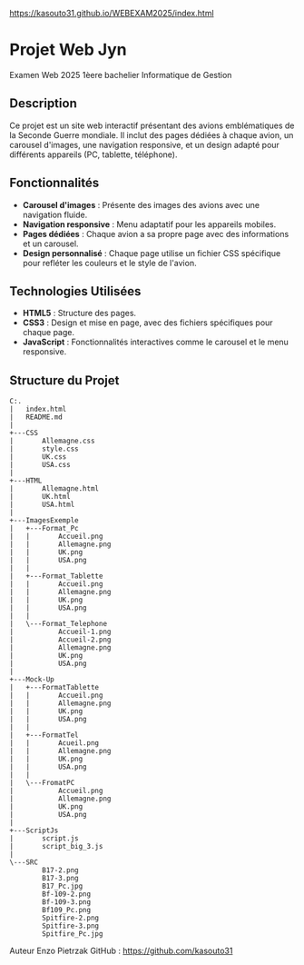 https://kasouto31.github.io/WEBEXAM2025/index.html

# Projet Web Jyn
Examen Web 2025 1èere bachelier Informatique de Gestion


## Description
Ce projet est un site web interactif présentant des avions emblématiques de la Seconde Guerre mondiale. Il inclut des pages dédiées à chaque avion, un carousel d'images, une navigation responsive, et un design adapté pour différents appareils (PC, tablette, téléphone).


## Fonctionnalités
- **Carousel d'images** : Présente des images des avions avec une navigation fluide.
- **Navigation responsive** : Menu adaptatif pour les appareils mobiles.
- **Pages dédiées** : Chaque avion a sa propre page avec des informations et un carousel.
- **Design personnalisé** : Chaque page utilise un fichier CSS spécifique pour refléter les couleurs et le style de l'avion.


## Technologies Utilisées
- **HTML5** : Structure des pages.
- **CSS3** : Design et mise en page, avec des fichiers spécifiques pour chaque page.
- **JavaScript** : Fonctionnalités interactives comme le carousel et le menu responsive.


## Structure du Projet
```
C:.
|   index.html
|   README.md
|
+---CSS
|       Allemagne.css
|       style.css
|       UK.css
|       USA.css
|
+---HTML
|       Allemagne.html
|       UK.html
|       USA.html
|
+---ImagesExemple
|   +---Format_Pc
|   |       Accueil.png
|   |       Allemagne.png
|   |       UK.png
|   |       USA.png
|   |
|   +---Format_Tablette
|   |       Accueil.png
|   |       Allemagne.png
|   |       UK.png
|   |       USA.png
|   |
|   \---Format_Telephone
|           Accueil-1.png
|           Accueil-2.png
|           Allemagne.png
|           UK.png
|           USA.png
|
+---Mock-Up
|   +---FormatTablette
|   |       Accueil.png
|   |       Allemagne.png
|   |       UK.png
|   |       USA.png
|   |
|   +---FormatTel
|   |       Acueil.png
|   |       Allemagne.png
|   |       UK.png
|   |       USA.png
|   |
|   \---FromatPC
|           Accueil.png
|           Allemagne.png
|           UK.png
|           USA.png
|
+---ScriptJs
|       script.js
|       script_big_3.js
|
\---SRC
        B17-2.png
        B17-3.png
        B17_Pc.jpg
        Bf-109-2.png
        Bf-109-3.png
        Bf109_Pc.png
        Spitfire-2.png
        Spitfire-3.png
        Spitfire_Pc.jpg
```

Auteur
    Enzo Pietrzak
GitHub : https://github.com/kasouto31
